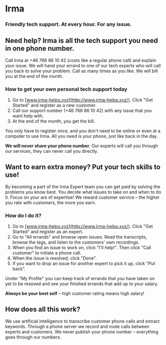 Irma
====

### Friendly tech support. At every hour. For any issue.

Need help? Irma is all the tech support you need in one phone number.
----------------------------------------------------------

Call Irma at +46 766 86 10 42 (costs like a regular phone call) and explain your issue. We will hand your errand to one of our tech experts who will call you back to solve your problem. Call as many times as you like. We will bill you at the end of the month.

### How to get your own personal tech support today

1. Go to [www.irma-helps.xyz](http://www.irma-helps.xyz/). Click "Get Started" and register as a new customer. 
1. Call our support number (+46 766 86 10 42) with any issue that you want help with.
1. At the end of the month, you get the bill.

You only have to register once, and you don't need to be online or even at a computer to use Irma. All you need is your phone, just like back in the day.

**We will never share your phone number.** Our experts will call you through our services, they can never call you directly.    

Want to earn extra money? Put your tech skills to use!
----------------------------------------------------

By becoming a part of the Irma Expert team you can get paid by solving the problems you know best. You decide what issues to take on and when to do it. Focus on your are of expertise! We reward customer service – the higher you rate with customers, the more you earn.

### How do I do it?

1. Go to [www.irma-helps.xyz](http://www.irma-helps.xyz/). Click "Get Started" and register as an expert.
1. Go to "All errands" and browse open issues. Read the transcripts, browse the tags, and listen to the customers' own recordings.
1. When you find an issue to work on, click "I'll help!". Then click "Call customer" to initiate a phone call.
1. When the issue is resolved, click "Done".
1. If you want to drop an issue for another expert to pick it up, click "Put back".

Under "My Profile" you can keep track of errands that you have taken on yet to be resoved and see your finished errands that add up to your salary.

**Always be your best self** – high customer rating means high salary!

How does all this work?
------------------

We use artificial intelligence to transcribe customer phone calls and extract keywords. Through a phone server we record and route calls between experts and customers. We never publish your phone number – everything goes through our numbers.
